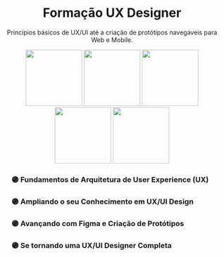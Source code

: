 <div align="center">
  <h1>Formação UX Designer</h1>
</div>
<p align="center">Princípios básicos de UX/UI até a criação de protótipos navegáveis para Web e Mobile.</p>
<div align="center">
  <img src="https://assets.dio.me/SpxOVwDjvWVCznHWNS8vWtBQV8bqs2456GSOVMZ1Fvk/f:webp/h:120/q:80/L3RyYWNrcy8wYjVjNDgwOS0yMzM5LTQ3ZTctYjlkZi01NjM1OWU0NGFjMWEucG5n" width="128px" height="128px">
  <img src="https://static-00.iconduck.com/assets.00/apps-figma-icon-2048x2048-ctjj5ab7.png" width="128px" height="128px">
  <img src="https://cdn-icons-png.flaticon.com/512/8448/8448634.png" width="128px" height="128px">
  <img src="https://cdn-icons-png.flaticon.com/512/2620/2620777.png" width="128px" height="128px">
   <img src="https://cdn-icons-png.flaticon.com/512/1705/1705317.png" width="128px" height="128px">
</div>

<div>
  <ul>
    <h3> 🟣 Fundamentos de Arquitetura de User Experience (UX)
    <h3> 🟣 Ampliando o seu Conhecimento em UX/UI Design
    <h3> 🟣 Avançando com Figma e Criação de Protótipos
    <h3> 🟣 Se tornando uma UX/UI Designer Completa
  </ul>
</div>
